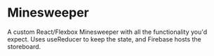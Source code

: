 # Minesweeper

A custom React/Flexbox Minesweeper with all the functionality you'd expect. Uses useReducer to keep the state, and Firebase hosts the storeboard.
